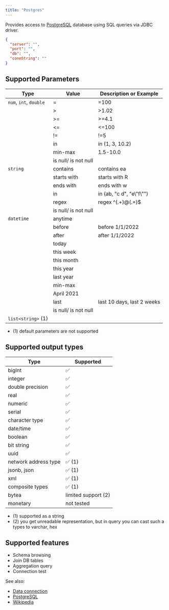 ```yaml
---
title: "Postgres"
---
```


Provides access to [PostgreSQL](https://www.postgresql.org/) database using SQL queries via JDBC driver.

```json
{
  "server": "",
  "port": "",
  "db": "",
  "connString": ""
}
```

## Supported Parameters

| Type                   | Value                | Description or Example     |
|------------------------|----------------------|----------------------------|
| `num`, `int`, `double` | =                    | =100                       |
|                        | >                    | >1.02                      |
|                        | >=                   | >=4.1                      |
|                        | <=                   | <=100                      |
|                        | !=                   | !=5                        |
|                        | in                   | in (1, 3, 10.2)            |
|                        | min-max              | 1.5-10.0                   |
|                        | is null/ is not null |                            |
| `string`               | contains             | contains ea                |
|                        | starts with          | starts with R              |
|                        | ends with            | ends with w                |
|                        | in                   | in (ab, "c d", "e\\"f\\"") |
|                        | regex                | regex ^(.+)@(.+)$          |
|                        | is null/ is not null |                            |
| `datetime`             | anytime              |                            |
|                        | before               | before 1/1/2022            |
|                        | after                | after 1/1/2022             |
|                        | today                |                            |
|                        | this week            |                            |
|                        | this month           |                            |
|                        | this year            |                            |
|                        | last year            |                            |
|                        | min-max              |                            |
|                        | April 2021           |                            |
|                        | last                 | last 10 days, last 2 weeks |
|                        | is null/ is not null |                            |
| `list<string>` (1)     |                      |                            |

* (1) default parameters are not supported

## Supported output types

| Type                 | Supported              |
|----------------------|------------------------|
| bigInt               | :white_check_mark:     |
| integer              | :white_check_mark:     |
| double precision     | :white_check_mark:     |
| real                 | :white_check_mark:     |
| numeric              | :white_check_mark:     |
| serial               | :white_check_mark:     |
| character type       | :white_check_mark:     |
| date/time            | :white_check_mark:     |
| boolean              | :white_check_mark:     |
| bit string           | :white_check_mark:     |
| uuid                 | :white_check_mark:     |
| network address type | :white_check_mark: (1) |
| jsonb, json          | :white_check_mark: (1) |
| xml                  | :white_check_mark: (1) |
| composite types      | :white_check_mark: (1) |
| bytea                | limited support    (2) |
| monetary             | not tested             |

* (1) supported as a string
* (2) you get unreadable representation, but in query you can cast such a types to varchar, hex

## Supported features

* Schema browsing
* Join DB tables
* Aggregation query
* Connection test

See also:

* [Data connection](../access.md#data-connection)
* [PostgreSQL](https://www.postgresql.org/)
* [Wikipedia](https://en.wikipedia.org/wiki/PostgreSQL)
